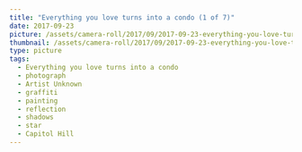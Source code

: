 ```yaml
---
title: "Everything you love turns into a condo (1 of 7)"
date: 2017-09-23
picture: /assets/camera-roll/2017/09/2017-09-23-everything-you-love-turns-into-a-condo-1/20170923_180739543_iOS.jpg
thumbnail: /assets/camera-roll/2017/09/2017-09-23-everything-you-love-turns-into-a-condo-1/20170923_180739543_iOS-thumbnail.jpg
type: picture
tags:
  - Everything you love turns into a condo
  - photograph
  - Artist Unknown
  - graffiti
  - painting
  - reflection
  - shadows
  - star
  - Capitol Hill
---
```

